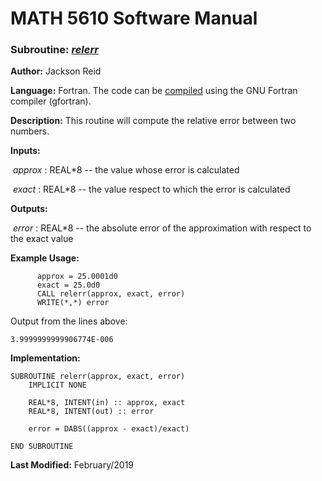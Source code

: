 # MATH 5610 Software Manual

### Subroutine: [_relerr_](../relerr.f90)

**Author:** Jackson Reid

**Language:** Fortran. The code can be [compiled](compilation.md) using the GNU Fortran compiler (gfortran).

**Description:** This routine will compute the relative error between two numbers.

**Inputs:** 

​        _approx_ : REAL*8 -- the value whose error is calculated

​	_exact_ : REAL*8 -- the value respect to which the error is calculated

**Outputs:** 

​	_error_ : REAL*8 -- the absolute error of the approximation with respect to the exact value

**Example Usage:** 

```
      approx = 25.0001d0
      exact = 25.0d0
      CALL relerr(approx, exact, error)
      WRITE(*,*) error
```
Output from the lines above:
```
3.9999999999906774E-006
```

**Implementation:**

```
SUBROUTINE relerr(approx, exact, error)
    IMPLICIT NONE

    REAL*8, INTENT(in) :: approx, exact
    REAL*8, INTENT(out) :: error

    error = DABS((approx - exact)/exact)

END SUBROUTINE
```

**Last Modified:** February/2019

